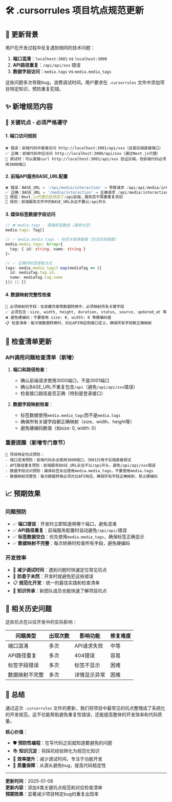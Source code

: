 # 🛠️ .cursorrules 项目坑点规范更新

## 🎯 **更新背景**

用户在开发过程中反复遇到相同的技术问题：
1. **端口混淆**：`localhost:3001` vs `localhost:3000`
2. **API路径重复**：`/api/api/xxx` 错误
3. **数据字段访问**：`media.tags` vs `media.media_tags` 

这些问题多次导致bug，浪费调试时间。用户要求在 `.cursorrules` 文件中添加项目特定知识，预防重复犯错。

## ✨ **新增规范内容**

### 🚨 **关键坑点 - 必须严格遵守**

#### **1. 端口访问规则**
```
❌ 错误：前端代码中直接访问 http://localhost:3001/api/xxx（这是后端直接端口）
✅ 正确：前端代码中应访问 http://localhost:3000/api/xxx（通过Next.js代理）
🔧 调试时：可以直接curl http://localhost:3001/api/xxx 验证后端，但前端代码必须用3000端口
```

#### **2. 前端API服务BASE_URL配置**
```typescript
❌ 错误：BASE_URL = '/api/media/interaction' → 导致请求 /api/api/media/interaction
✅ 正确：BASE_URL = '/media/interaction' → 正确请求 /api/media/interaction
📝 原因：Next.js代理已经添加了/api前缀，服务层不需要重复添加
🎯 规则：前端服务文件中的BASE_URL永远不要以/api开头
```

#### **3. 媒体标签数据字段访问**
```typescript
// ❌ media.tags - 直接标签数组（通常为空）
media.tags: Tag[]

// ✅ media.media_tags - 标签关联表数据（包含实际数据）
media.media_tags: Array<{
  tag: { id: string, name: string }
}>

// ✅ 正确的标签提取方式
tags: media.media_tags?.map(mediaTag => ({
  id: mediaTag.tag.id,
  name: mediaTag.tag.name
})) || []
```

#### **4. 数据映射完整性检查**
```
🎯 必须映射的字段：在收藏页面等数据转换中，必须映射所有关键字段
✅ 必须包含：size, width, height, duration, status, source, updated_at 等
❌ 避免硬编码：不要使用 size: 0, width: 0 等硬编码值
📋 检查清单：每次做数据转换时，对比API响应和接口定义，确保所有字段都正确映射
```

## 🔧 **检查清单更新**

### **API调用问题检查清单**（新增）
1. **端口和路径检查**：
   - 确认前端请求使用3000端口，不是3001端口
   - 确认BASE_URL不重复包含`/api`（避免`/api/api/xxx`错误）
   - 检查接口路径是否正确（特别是登录接口）

2. **数据字段映射检查**：
   - 标签数据使用`media.media_tags`而不是`media.tags`
   - 确保所有关键字段都正确映射（size、width、height等）
   - 避免硬编码数值（如size: 0, width: 0）

### **重要提醒**（新增专门章节）
```
🚨 项目特定坑点预防：
- 端口混淆预防：前端代码永远使用3000端口，3001只用于后端直接调试
- API路径重复预防：前端服务BASE_URL永远不以/api开头，避免/api/api/xxx错误
- 数据字段访问预防：媒体标签永远使用media.media_tags，不要使用media.tags
- 数据映射完整性：每次数据转换必须对比API响应，确保所有字段正确映射，禁止硬编码
```

## 📈 **预期效果**

### **问题预防**
- ✅ **端口错误**：开发时立即知道用哪个端口，避免混淆
- ✅ **API路径重复**：前端服务配置时自动避免`/api/api/`错误
- ✅ **标签数据空白**：优先使用`media.media_tags`，确保标签正确显示
- ✅ **数据映射不完整**：每次转换时检查所有字段，避免硬编码

### **开发效率**
- 🚀 **减少调试时间**：遇到问题时快速定位常见坑点
- 🎯 **防患于未然**：开发时就避免犯这些错误
- 📋 **规范化开发**：统一的最佳实践和检查清单
- 🔄 **知识传承**：新团队成员也能快速了解项目坑点

## 🔗 **相关历史问题**

这些坑点在以往开发中的实际影响：

| 问题类型 | 出现次数 | 影响功能 | 修复难度 |
|----------|----------|----------|----------|
| 端口混淆 | 多次 | API请求失败 | 中等 |
| API路径重复 | 多次 | 404错误 | 容易 |
| 标签字段错误 | 多次 | 标签不显示 | 困难 |
| 数据映射不完整 | 多次 | 详情显示异常 | 困难 |

## 🎉 **总结**

通过这次 `.cursorrules` 文件的更新，我们将项目中最常见的坑点整理成了系统化的开发规范。这不仅能帮助避免重复性错误，还能提高整体的开发效率和代码质量。

**核心价值**：
- 🛡️ **预防性编程**：在写代码之前就知道要避免的问题
- 📚 **知识沉淀**：将踩坑经验转化为规范化知识
- 🚀 **效率提升**：减少调试时间，专注于功能开发
- 🎯 **质量保障**：从源头避免bug，提高代码稳定性

---

**更新时间**：2025-01-08  
**更新内容**：添加4类关键坑点规范和对应检查清单  
**预期效果**：显著减少项目特定bug的重复出现率
